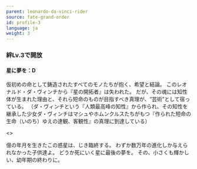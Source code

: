 ```yaml
---
parent: leonardo-da-vinci-rider
source: fate-grand-order
id: profile-3
language: ja
weight: 3
---
```


### 絆Lv.3で開放

#### 星に夢を：D

仮初めの命として鋳造されたすべてのモノたちが抱く、希望と結論。
このレオナルド・ダ・ヴィンチから『星の開拓者』は失われた。
だが、その魂には知性体が生まれた理由と、それら短命のものが目指すべき真理が、“芸術”として宿っている。
（ダ・ヴィンチという『人類最高峰の知性』から作られ、その知性を継承した少女ダ・ヴィンチはマシュやホムンクルスたちがもつ『作られた短命の生命（いのち）ゆえの達観、客観性』の真理に到達している）

<>

億の年月を生きたこの惑星は、じき臨終する。
わずか数万年の進化しか与えられなかった子供達よ。
どうか死にいく星に最後の夢を。
その、小さくも輝かしい、幼年期の終わりに。

